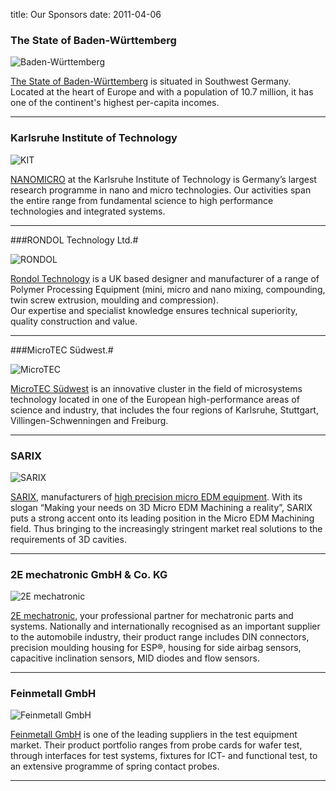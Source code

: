 title: Our Sponsors
date: 2011-04-06 

### The State of Baden-Württemberg

![Baden-Württemberg](/4m-association/images/bw100_gr_4c_ministerien_mfw_280i.jpg)  

[The State of Baden-Württemberg](http://www.baden-wuerttemberg.de/en/index.html) is situated in Southwest Germany. Located at the heart of Europe and with a population of 10.7 million, it has one of the continent's highest per-capita incomes. 

 
-------------------------------------------------------------------
 
### Karlsruhe Institute of Technology

![KIT](/4m-association/images/kit_logo_en_farbe_280.jpg)

[NANOMICRO](http://www.nmp.kit.edu) at the Karlsruhe Institute of Technology is Germany’s largest research programme in nano and micro technologies. Our activities span the entire range from fundamental science to high performance technologies and integrated systems.

------------------------------------------------

###RONDOL Technology Ltd.#

![RONDOL](/4m-association/images/logo_web_address_3.jpg)

[Rondol Technology](http://www.rondol.com/) is a UK based designer and manufacturer of a range of Polymer Processing Equipment (mini, micro and nano mixing, compounding, twin screw extrusion, moulding and compression).  
Our expertise and specialist knowledge ensures technical superiority, quality construction and value.  

------------------------------------------------

###MicroTEC Südwest.#

![MicroTEC](/4m-association/images/microtec-logo_4c.jpg)

[MicroTEC Südwest](http://microtec-suedwest.de/cms/front_content.php?changelang=2) is an innovative cluster in the field of microsystems technology located in one of the European high-performance areas of science and industry, that includes the four regions of Karlsruhe, Stuttgart, Villingen-Schwenningen and Freiburg.
 
 
-----------------------------------------------  
  
### SARIX

![SARIX](/4m-association/images/logos/sarix-inline.jpg)

[SARIX](http://sarix.com/), manufacturers of [high precision micro EDM equipment](/4m-association/node/75). With its slogan “Making your needs on 3D Micro EDM Machining a reality”, SARIX puts a strong accent onto its leading position in the Micro EDM Machining field. Thus bringing to the increasingly stringent market real solutions to the requirements of 3D cavities. 

-------------------
  
### 2E mechatronic GmbH & Co. KG

![2E mechatronic](/4m-association/images/2e_logo_rgb2009_(280).jpg)

[2E mechatronic](http://www.2e-mechatronic.de/en/), your professional partner for mechatronic parts and systems. Nationally and internationally recognised as an important supplier to the automobile industry, their product range includes DIN connectors, precision moulding housing for ESP®, housing for side airbag sensors, capacitive inclination sensors, MID diodes and flow sensors.


-------------------

### Feinmetall GmbH

![Feinmetall GmbH](/4m-association/images/fm-comany-logo_280.jpg)

[Feinmetall GmbH](http://www.feinmetall.de/) is one of the leading suppliers in the test equipment market. Their product portfolio ranges from probe cards for wafer test, through interfaces for test systems, fixtures for ICT- and functional test, to an extensive programme of spring contact probes. 

-------------------
